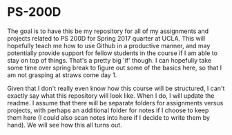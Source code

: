 # PS-200D

The goal is to have this be my repository for all of my assignments and projects related to PS 200D for Spring 2017 quarter at UCLA. This will hopefully teach me how to use Github in a productive manner, and may potentially provide support for fellow students in the course if I am able to stay on top of things. That's a pretty big 'if' though. I can hopefully take some time over spring break to figure out some of the basics here, so that I am not grasping at straws come day 1. 

Given that I don't really even know how this course will be structured, I can't exactly say what this repository will look like. When I do, I will update the readme. I assume that there will be separate folders for assignments versus projects, with perhaps an additional folder for notes if I choose to keep them here (I could also scan notes into here if I decide to write them by hand). We will see how this all turns out. 
